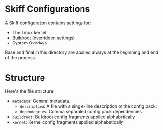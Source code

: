 # Skiff Configurations

A Skiff configuration contains settings for:

 - The Linux kernel
 - Buildroot (overridden settings)
 - System Overlays

Base and final in this directory are applied always at the beginning and end of the process.

# Structure

Here's the file structure:

 - `metadata`: General metadata.
   - `description`: A file with a single-line description of the config pack.
   - `dependencies`: Comma separated config pack dependencies
 - `buildroot`: Buildroot config fragments applied alphabetically
 - `kernel`: Kernel config fragments applied alphabetically
